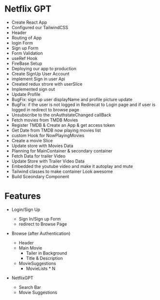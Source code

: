 # Netflix GPT
 - Create React App
 - Configured our TailwindCSS
 - Header
 - Routing of App
 - login Form
 - Sign up Form
 - Form Validation
 - useRef Hook
 - FireBase Setup
 - Deploying our app to production
 - Create SignUp User Account
 - implement Sign in user Api
 - Created redux strore with userSlice
 - Implemented sign out
 - Update Profile
 - BugFix: sign up user displayName and profile picture update
 - BugFix: if the user is not logged in Redirecat to Login page and if user is logged in redirect to browse page
 - Unsubscribe to the onAuthstateChanged callBack 
 - Fetch movies from TMDB Movies
 - Register TMDB & Create an App & get access token
 - Get Date from TMDB now playing movies list
 - custom Hook for NowPlayingMovies
 - Create a movie Slice
 - Update store with Movies Data
 - Planning for MainContainer & secondary container
 - Fetch Data for trailer Video
 - Update Store with Trailer Video Data
 - Embedded the youtube video and make it autoplay and mute 
 - Tailwind classes to make container Look awesome
 - Build Sceondary Component






# Features
 - Login/Sign Up
     - Sign In/Sign up Form
     - redirect to Browse Page


 - Browse (after Authentication)
   - Header
   - Main Movie
        - Tailer in Background
        - Title & Description
   - MovieSuggestions
        - MovieLists * N

 - NetflixGPT
    - Search Bar
    - Movie Suggestions

 